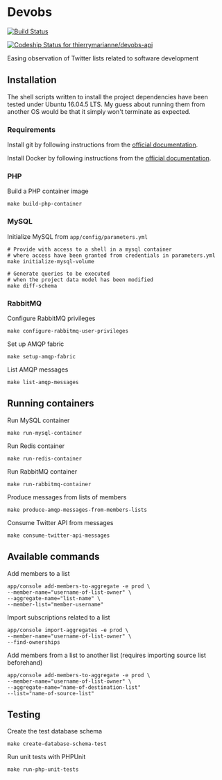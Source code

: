 # Devobs

[![Build Status](https://travis-ci.org/thierrymarianne/devobs-api.svg?branch=master)](https://travis-ci.org/thierrymarianne/devobs-api)

[![Codeship Status for thierrymarianne/devobs-api](https://app.codeship.com/projects/beea8780-6695-0137-8a94-5e66d93e8e29/status?branch=master)](https://app.codeship.com/projects/345349)

Easing observation of Twitter lists related to software development

## Installation

The shell scripts written to install the project dependencies have been tested under Ubuntu 16.04.5 LTS.
My guess about running them from another OS would be that it simply won't terminate as expected.

### Requirements

Install git by following instructions from the [official documentation](https://git-scm.org/).

Install Docker by following instructions from the [official documentation](https://docs.docker.com/install/linux/docker-ce/ubuntu/).

### PHP

Build a PHP container image

```
make build-php-container
```

### MySQL

Initialize MySQL from `app/config/parameters.yml`

```
# Provide with access to a shell in a mysql container 
# where access have been granted from credentials in parameters.yml
make initialize-mysql-volume
```

```
# Generate queries to be executed
# when the project data model has been modified
make diff-schema
```

### RabbitMQ

Configure RabbitMQ privileges

```
make configure-rabbitmq-user-privileges
```

Set up AMQP fabric

```
make setup-amqp-fabric
```

List AMQP messages

```
make list-amqp-messages
```

## Running containers

Run MySQL container

```
make run-mysql-container
```

Run Redis container

```
make run-redis-container
```

Run RabbitMQ container

```
make run-rabbitmq-container
```

Produce messages from lists of members

```
make produce-amqp-messages-from-members-lists
```

Consume Twitter API from messages

```
make consume-twitter-api-messages
```

## Available commands

Add members to a list

```
app/console add-members-to-aggregate -e prod \
--member-name="username-of-list-owner" \
--aggregate-name="list-name" \
--member-list="member-username"
```

Import subscriptions related to a list

```
app/console import-aggregates -e prod \
--member-name="username-of-list-owner" \
--find-ownerships
```

Add members from a list to another list 
(requires importing source list beforehand)

```
app/console add-members-to-aggregate -e prod \
--member-name="username-of-list-owner" \
--aggregate-name="name-of-destination-list" 
--list="name-of-source-list"
```

## Testing

Create the test database schema

```
make create-database-schema-test
``` 

Run unit tests with PHPUnit 

```
make run-php-unit-tests
```
